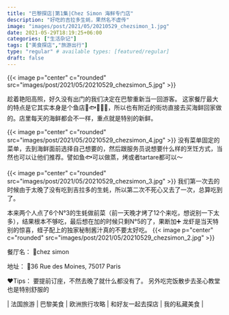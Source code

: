 ```yaml
---
title: "巴黎探店|第1集|Chez Simon 海鲜专门店"
description: "好吃的吉拉多生蚝，果然名不虚传"
image: "images/post/2021/05/20210529_chezsimon_1.jpg"
date: 2021-05-29T18:19:25+06:00
categories: ["生活杂记"]
tags: ["美食探店","旅游出行"]
type: "regular" # available types: [featured/regular]
draft: false
---
```

{{< image p="center" c="rounded" src="images/post/2021/05/20210529_chezsimon_5.jpg" >}}

趁着艳阳高照，好久没有出门的我们决定在巴黎重新当一回游客。
这家餐厅最大的特点是它其实本身是个鱼店🎣🐟🐠🐡🦈，所以也有附近的街坊直接去买海鲜回家做的。店里每天的海鲜都会不一样，重点就是特别的新鲜。

{{< image p="center" c="rounded" src="images/post/2021/05/20210529_chezsimon_4.jpg" >}}
没有菜单固定的菜单，去到海鲜面前选择自己想要的，然后跟服务员说想要什么样的烹饪方式，当然也可以让他们推荐。譬如鱼🐟可以做蒸，烤或者tartare都可以～

{{< image p="center" c="rounded" src="images/post/2021/05/20210529_chezsimon_3.jpg" >}}
我们第一次去的时候由于太晚了没有吃到吉拉多的生蚝，所以第二次不死心又去了一次，总算吃到了。

本来两个人点了6个N°3的生蚝做前菜（前一天晚才烤了12个来吃，想说别一下太多），结果根本不够吃，最后想在加的时候只剩N°5的了，果断加➕
龙虾是当天特别的惊喜，蛏子配上的独家秘制酱汁真的不要太好吃。
{{< image p="center" c="rounded" src="images/post/2021/05/20210529_chezsimon_2.jpg" >}}


餐厅名：
📝chez simon

地址：
🚩36 Rue des Moines, 75017 Paris

♥️Tips：
要提前订座，不然去晚了就什么都没有了。 另外吃完饭散步去圣心教堂也是特别舒服的

| 法国旅游 | 巴黎美食 | 欧洲旅行攻略 | 和好友一起去探店 | 我的私藏美食 |